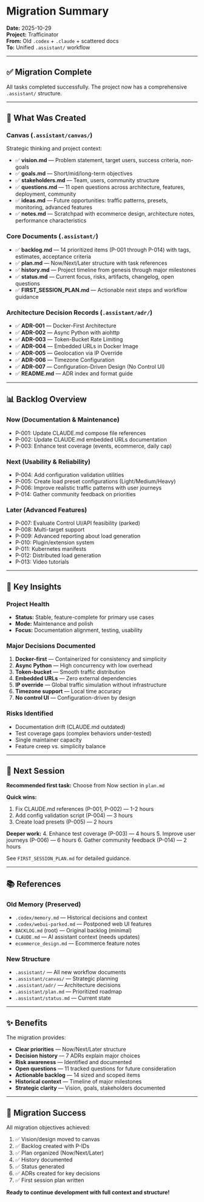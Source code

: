 # Migration Summary

**Date:** 2025-10-29  
**Project:** Trafficinator  
**From:** Old `.codex` + `.claude` + scattered docs  
**To:** Unified `.assistant/` workflow  

---

## ✅ Migration Complete

All tasks completed successfully. The project now has a comprehensive `.assistant/` structure.

---

## 📁 What Was Created

### Canvas (`.assistant/canvas/`)
Strategic thinking and project context:
- ✅ **vision.md** — Problem statement, target users, success criteria, non-goals
- ✅ **goals.md** — Short/mid/long-term objectives
- ✅ **stakeholders.md** — Team, users, community structure
- ✅ **questions.md** — 11 open questions across architecture, features, deployment, community
- ✅ **ideas.md** — Future opportunities: traffic patterns, presets, monitoring, advanced features
- ✅ **notes.md** — Scratchpad with ecommerce design, architecture notes, performance characteristics

### Core Documents (`.assistant/`)
- ✅ **backlog.md** — 14 prioritized items (P-001 through P-014) with tags, estimates, acceptance criteria
- ✅ **plan.md** — Now/Next/Later structure with task references
- ✅ **history.md** — Project timeline from genesis through major milestones
- ✅ **status.md** — Current focus, risks, artifacts, changelog, open questions
- ✅ **FIRST_SESSION_PLAN.md** — Actionable next steps and workflow guidance

### Architecture Decision Records (`.assistant/adr/`)
- ✅ **ADR-001** — Docker-First Architecture
- ✅ **ADR-002** — Async Python with aiohttp
- ✅ **ADR-003** — Token-Bucket Rate Limiting
- ✅ **ADR-004** — Embedded URLs in Docker Image
- ✅ **ADR-005** — Geolocation via IP Override
- ✅ **ADR-006** — Timezone Configuration
- ✅ **ADR-007** — Configuration-Driven Design (No Control UI)
- ✅ **README.md** — ADR index and format guide

---

## 📊 Backlog Overview

### Now (Documentation & Maintenance)
- P-001: Update CLAUDE.md compose file references
- P-002: Update CLAUDE.md embedded URLs documentation
- P-003: Enhance test coverage (events, ecommerce, daily cap)

### Next (Usability & Reliability)
- P-004: Add configuration validation utilities
- P-005: Create load preset configurations (Light/Medium/Heavy)
- P-006: Improve realistic traffic patterns with user journeys
- P-014: Gather community feedback on priorities

### Later (Advanced Features)
- P-007: Evaluate Control UI/API feasibility (parked)
- P-008: Multi-target support
- P-009: Advanced reporting about load generation
- P-010: Plugin/extension system
- P-011: Kubernetes manifests
- P-012: Distributed load generation
- P-013: Video tutorials

---

## 🎯 Key Insights

### Project Health
- **Status:** Stable, feature-complete for primary use cases
- **Mode:** Maintenance and polish
- **Focus:** Documentation alignment, testing, usability

### Major Decisions Documented
1. **Docker-first** — Containerized for consistency and simplicity
2. **Async Python** — High concurrency with low overhead
3. **Token-bucket** — Smooth traffic distribution
4. **Embedded URLs** — Zero external dependencies
5. **IP override** — Global traffic simulation without infrastructure
6. **Timezone support** — Local time accuracy
7. **No control UI** — Configuration-driven by design

### Risks Identified
- Documentation drift (CLAUDE.md outdated)
- Test coverage gaps (complex behaviors under-tested)
- Single maintainer capacity
- Feature creep vs. simplicity balance

---

## 🚀 Next Session

**Recommended first task:** Choose from Now section in `plan.md`

**Quick wins:**
1. Fix CLAUDE.md references (P-001, P-002) — 1-2 hours
2. Add config validation script (P-004) — 3 hours
3. Create load presets (P-005) — 2 hours

**Deeper work:**
4. Enhance test coverage (P-003) — 4 hours
5. Improve user journeys (P-006) — 6 hours
6. Gather community feedback (P-014) — 2 hours

See `FIRST_SESSION_PLAN.md` for detailed guidance.

---

## 📚 References

### Old Memory (Preserved)
- `.codex/memory.md` — Historical decisions and context
- `.codex/webui-parked.md` — Postponed web UI features
- `BACKLOG.md` (root) — Original backlog (minimal)
- `CLAUDE.md` — AI assistant context (needs updates)
- `ecommerce_design.md` — Ecommerce feature notes

### New Structure
- `.assistant/` — All new workflow documents
- `.assistant/canvas/` — Strategic planning
- `.assistant/adr/` — Architecture decisions
- `.assistant/plan.md` — Prioritized roadmap
- `.assistant/status.md` — Current state

---

## ✨ Benefits

The migration provides:
- **Clear priorities** — Now/Next/Later structure
- **Decision history** — 7 ADRs explain major choices
- **Risk awareness** — Identified and documented
- **Open questions** — 11 tracked questions for future consideration
- **Actionable backlog** — 14 sized and scoped items
- **Historical context** — Timeline of major milestones
- **Strategic clarity** — Vision, goals, stakeholders documented

---

## 🎉 Migration Success

All migration objectives achieved:
1. ✅ Vision/design moved to canvas
2. ✅ Backlog created with P-IDs
3. ✅ Plan organized (Now/Next/Later)
4. ✅ History documented
5. ✅ Status generated
6. ✅ ADRs created for key decisions
7. ✅ First session plan written

**Ready to continue development with full context and structure!**
